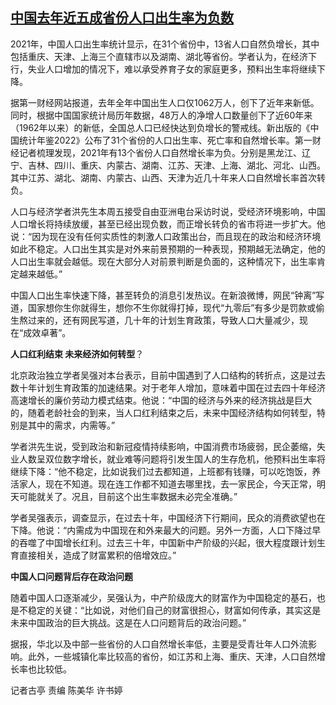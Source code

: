 <!--1668755742000-->
[中国去年近五成省份人口出生率为负数](https://www.rfa.org/mandarin/yataibaodao/zhengzhi/gt-11182022021511.html)
------

<p><span style="font-weight: 400;">2021年，中国人口出生率统计显示，在31个省份中，13省人口自然负增长，其中包括重庆、天津、上海三个直辖市以及湖南、湖北等省份。学者认为，在经济下行，失业人口增加的情况下，难以承受养育子女的家庭更多，预料出生率将继续下降。</span></p><p><span style="font-weight: 400;">据第一财经网站报道，去年全年中国出生人口仅1062万人，创下了近年来新低。同时，根据中国国家统计局历年数据，48万人的净增人口数量创下了近60年来（1962年以来）的新低，全国总人口已经快达到负增长的警戒线。新出版的《中国统计年鉴2022》公布了31个省份的人口出生率、死亡率和自然增长率。第一财经记者梳理发现，2021年有13个省份人口自然增长率为负。分别是黑龙江、辽宁、吉林、四川、重庆、内蒙古、湖南、江苏、天津、上海、湖北、河北、山西。其中江苏、湖北、湖南、内蒙古、山西、天津为近几十年来人口自然增长率首次转负。</span></p><p><span style="font-weight: 400;">人口与经济学者洪先生本周五接受自由亚洲电台采访时说，受经济环境影响，中国人口增长将持续放缓，甚至已经出现负数，而正增长转负的省市将进一步扩大。他说：“因为现在没有任何实质性的刺激人口政策出台，而且现在的政治和经济环境如此不稳定。人口出生其实是对外来前景预期的一种表现，预期越无法确定，他的人口出生率就会越低。现在大部分人对前景判断是负面的，这种情况下，出生率肯定越来越低。”</span></p><p><span style="font-weight: 400;">中国人口出生率快速下降，甚至转负的消息引发热议。在新浪微博，网民“钟离”写道，国家想你生你就得生，想你不生你就得打掉，现代“九零后”有多少是罚款或偷生熬过来的，还有网民写道，几十年的计划生育政策，导致人口大量减少，现在“成效卓著”。</span></p><p><b>人口红利结束 未来经济如何转型</b><span style="font-weight: 400;">？</span></p><p><span style="font-weight: 400;">北京政治独立学者吴强对本台表示，目前中国遇到了人口结构的转折点，这是过去数十年计划生育政策的加速结果。对于老年人增加，意味着中国在过去四十年经济高速增长的廉价劳动力模式结束。他说：“中国的经济与外来的经济挑战是巨大的，随着老龄社会的到来，当人口红利结束之后，未来中国经济结构如何转型，特别是其中的需求，内需等。”</span></p><p><span style="font-weight: 400;">学者洪先生说，受到政治和新冠疫情持续影响，中国消费市场疲弱，民企萎缩，失业人数呈双位数字增长，就业难等问题将引发生国人的生存危机，他预料出生率将继续下降：“他不稳定，比如说我们过去都知道，上班都有钱赚，可以吃饱饭，养活家人，现在不知道。现在连工作都不知道去哪里找，去一家民企，今天正常，明天可能就关了。况且，目前这个出生率数据未必完全准确。”</span></p><p><span style="font-weight: 400;">学者吴强表示，调查显示，在过去十年，中国经济下行期间，民众的消费欲望也在下降。他说：“内需成为中国现在和外来最大的问题。另外一方面，人口下降过早的吞噬了中国增长红利。过去三十年，中国新中产阶级的兴起，很大程度跟计划生育直接相关，造成了财富累积的倍增效应。”</span></p><p><b>中国人口问题背后存在政治问题</b></p><p><span style="font-weight: 400;">随着中国人口逐渐减少，吴强认为，中产阶级庞大的财富作为中国稳定的基石，也是不稳定的关键：“比如说，对他们自己的财富很担心，财富如何传承，其实这是未来中国政治的巨大挑战。这是在人口问题背后的政治问题。”</span></p><p><span style="font-weight: 400;">据报，华北以及中部一些省份的人口自然增长率低，主要是受青壮年人口外流影响。此外，一些城镇化率比较高的省份，如江苏和上海、重庆、天津，人口自然增长率也比较低。</span></p><p><span style="font-weight: 400;">记者古亭 责编 陈美华 许书婷</span></p><p><br/><br/></p>
